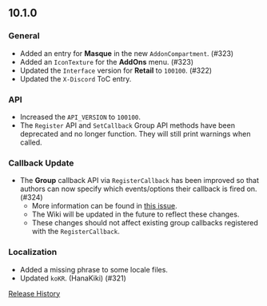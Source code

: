 ## 10.1.0

### General

- Added an entry for **Masque** in the new `AddonCompartment`. (#323)
- Added an `IconTexture` for the **AddOns** menu. (#323)
- Updated the `Interface` version for **Retail** to `100100`. (#322)
- Updated the `X-Discord` ToC entry.

### API

- Increased the `API_VERSION` to `100100`.
- The `Register` API and `SetCallback` Group API methods have been deprecated and no longer function. They will still print warnings when called.

### Callback Update

- The **Group** callback API via `RegisterCallback` has been improved so that authors can now specify which events/options their callback is fired on. (#324)
  - More information can be found in [this issue](https://github.com/SFX-WoW/Masque/issues/324).
  - The Wiki will be updated in the future to reflect these changes.
  - These changes should not affect existing group callbacks registered with the `RegisterCallback`.

### Localization

- Added a missing phrase to some locale files.
- Updated `koKR`. (HanaKiki) (#321)

[Release History](https://github.com/SFX-WoW/Masque/wiki/History)

